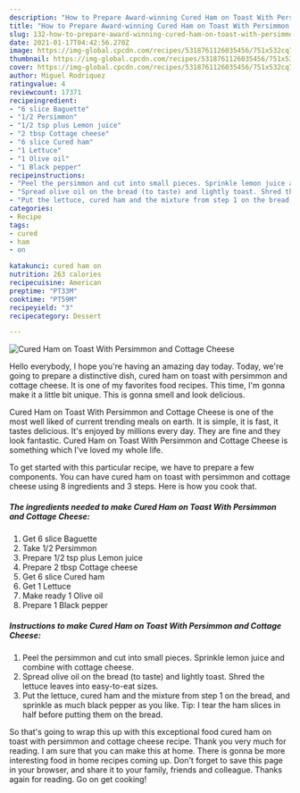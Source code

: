 ```yaml
---
description: "How to Prepare Award-winning Cured Ham on Toast With Persimmon and Cottage Cheese"
title: "How to Prepare Award-winning Cured Ham on Toast With Persimmon and Cottage Cheese"
slug: 132-how-to-prepare-award-winning-cured-ham-on-toast-with-persimmon-and-cottage-cheese
date: 2021-01-17T04:42:56.270Z
image: https://img-global.cpcdn.com/recipes/5318761126035456/751x532cq70/cured-ham-on-toast-with-persimmon-and-cottage-cheese-recipe-main-photo.jpg
thumbnail: https://img-global.cpcdn.com/recipes/5318761126035456/751x532cq70/cured-ham-on-toast-with-persimmon-and-cottage-cheese-recipe-main-photo.jpg
cover: https://img-global.cpcdn.com/recipes/5318761126035456/751x532cq70/cured-ham-on-toast-with-persimmon-and-cottage-cheese-recipe-main-photo.jpg
author: Miguel Rodriquez
ratingvalue: 4
reviewcount: 17371
recipeingredient:
- "6 slice Baguette"
- "1/2 Persimmon"
- "1/2 tsp plus Lemon juice"
- "2 tbsp Cottage cheese"
- "6 slice Cured ham"
- "1 Lettuce"
- "1 Olive oil"
- "1 Black pepper"
recipeinstructions:
- "Peel the persimmon and cut into small pieces. Sprinkle lemon juice and combine with cottage cheese."
- "Spread olive oil on the bread (to taste) and lightly toast. Shred the lettuce leaves into easy-to-eat sizes."
- "Put the lettuce, cured ham and the mixture from step 1 on the bread, and sprinkle as much black pepper as you like. Tip: I tear the ham slices in half before putting them on the bread."
categories:
- Recipe
tags:
- cured
- ham
- on

katakunci: cured ham on 
nutrition: 263 calories
recipecuisine: American
preptime: "PT33M"
cooktime: "PT59M"
recipeyield: "3"
recipecategory: Dessert

---
```



![Cured Ham on Toast With Persimmon and Cottage Cheese](https://img-global.cpcdn.com/recipes/5318761126035456/751x532cq70/cured-ham-on-toast-with-persimmon-and-cottage-cheese-recipe-main-photo.jpg)

Hello everybody, I hope you're having an amazing day today. Today, we're going to prepare a distinctive dish, cured ham on toast with persimmon and cottage cheese. It is one of my favorites food recipes. This time, I'm gonna make it a little bit unique. This is gonna smell and look delicious.



Cured Ham on Toast With Persimmon and Cottage Cheese is one of the most well liked of current trending meals on earth. It is simple, it is fast, it tastes delicious. It's enjoyed by millions every day. They are fine and they look fantastic. Cured Ham on Toast With Persimmon and Cottage Cheese is something which I've loved my whole life.


To get started with this particular recipe, we have to prepare a few components. You can have cured ham on toast with persimmon and cottage cheese using 8 ingredients and 3 steps. Here is how you cook that.

<!--inarticleads1-->

##### The ingredients needed to make Cured Ham on Toast With Persimmon and Cottage Cheese:

1. Get 6 slice Baguette
1. Take 1/2 Persimmon
1. Prepare 1/2 tsp plus Lemon juice
1. Prepare 2 tbsp Cottage cheese
1. Get 6 slice Cured ham
1. Get 1 Lettuce
1. Make ready 1 Olive oil
1. Prepare 1 Black pepper




<!--inarticleads2-->

##### Instructions to make Cured Ham on Toast With Persimmon and Cottage Cheese:

1. Peel the persimmon and cut into small pieces. Sprinkle lemon juice and combine with cottage cheese.
1. Spread olive oil on the bread (to taste) and lightly toast. Shred the lettuce leaves into easy-to-eat sizes.
1. Put the lettuce, cured ham and the mixture from step 1 on the bread, and sprinkle as much black pepper as you like. Tip: I tear the ham slices in half before putting them on the bread.




So that's going to wrap this up with this exceptional food cured ham on toast with persimmon and cottage cheese recipe. Thank you very much for reading. I am sure that you can make this at home. There is gonna be more interesting food in home recipes coming up. Don't forget to save this page in your browser, and share it to your family, friends and colleague. Thanks again for reading. Go on get cooking!
